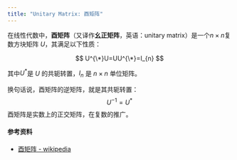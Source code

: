 ```yaml
---
title: "Unitary Matrix: 酉矩阵"
---
```


在线性代数中，<strong>酉矩阵</strong>（又译作<strong>幺正矩阵</strong>，英语：unitary matrix）是一个$n×n$复数方块矩阵 $U$，其满足以下性质：

$$
U^{\*}U=UU^{\*}=I_{n}
$$

其中$U^{*}$是 $U$ 的共轭转置，$I_{n}$ 是 $n×n$ 单位矩阵。

换句话说，酉矩阵的逆矩阵，就是其共轭转置：
$$
U^{-1}=U^{*}
$$
酉矩阵是实数上的正交矩阵，在复数的推广。

#### 参考资料
- [酉矩阵 - wikipedia](https://zh.wikipedia.org/wiki/%E9%85%89%E7%9F%A9%E9%98%B5)